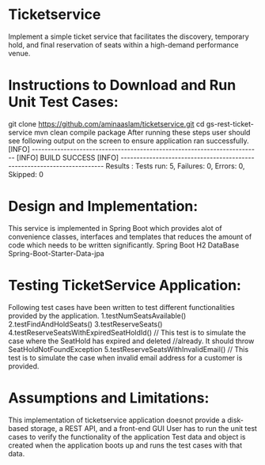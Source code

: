 # Ticketservice

Implement a simple ticket service that facilitates the discovery, temporary hold, and final reservation of seats within a high-demand performance venue.

# Instructions to Download and Run Unit Test Cases:
git clone https://github.com/aminaaslam/ticketservice.git 
cd gs-rest-ticket-service 
mvn clean compile package 
After running these steps user should see following output on the screen to ensure application ran successfully. 
[INFO] ------------------------------------------------------------------------
[INFO] BUILD SUCCESS [INFO] ------------------------------------------------------------------------ 
Results : Tests run: 5, Failures: 0, Errors: 0, Skipped: 0

# Design and Implementation:
 
This service is implemented in Spring Boot which provides alot of convenience classes, interfaces and templates that reduces the amount of code which needs to be written significantly.
Spring Boot
H2 DataBase
Spring-Boot-Starter-Data-jpa

# Testing TicketService Application:
Following test cases have been written to test different functionalities provided by the application. 
1.testNumSeatsAvailable() 
2.testFindAndHoldSeats() 
3.testReserveSeats() 
4.testReserveSeatsWithExpiredSeatHoldId() // This test is to simulate the case where the SeatHold has expired and deleted //already. It should throw SeatHoldNotFoundException 
5.testReserveSeatsWithInvalidEmail() // This test is to simulate the case when invalid email address for a customer is provided.

# Assumptions and Limitations:
This implementation of ticketservice application doesnot provide a disk-based storage, a REST API, and a front-end GUI
User has to run the unit test cases to verify the functionality of the application
Test data and object is created when the application boots up and runs the test cases with that data.
